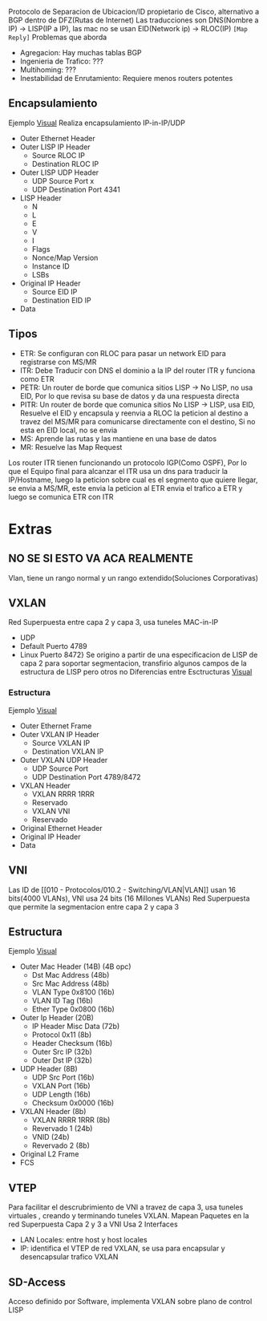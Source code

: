 Protocolo de Separacion de Ubicacion/ID propietario de Cisco, alternativo a BGP dentro de DFZ(Rutas de Internet)
Las traducciones son DNS(Nombre a IP) → LISP(IP a IP), las mac no se usan
EID(Network ip) -> RLOC(IP) `[Map Reply]`
Problemas que aborda
- Agregacion: Hay muchas tablas BGP
- Ingenieria de Trafico: ???
- Multihoming: ???
- Inestabilidad de Enrutamiento: Requiere menos routers potentes

## Encapsulamiento
Ejemplo [Visual](https://slink.proxylivy.work/image/f4c5ce0d-e2e4-4e07-86c4-b383055fa80b.png)
Realiza encapsulamiento IP-in-IP/UDP
- Outer Ethernet Header
- Outer LISP IP Header
	- Source RLOC IP
	- Destination RLOC IP
- Outer LISP UDP Header
	- UDP Source Port x
	- UDP Destination Port 4341
- LISP Header
	- N
	- L
	- E
	- V
	- I
	- Flags
	- Nonce/Map Version
	- Instance ID
	- LSBs
- Original IP Header
	- Source EID IP
	- Destination EID IP
- Data

## Tipos
- ETR: Se configuran con RLOC para pasar un network EID para registrarse con MS/MR
- ITR: Debe Traducir con DNS el dominio a la IP del router ITR y funciona como ETR
- PETR: Un router de borde que comunica sitios LISP -> No LISP, no usa EID, Por lo que revisa su base de datos y da una respuesta directa
- PITR: Un router de borde que comunica sitios No LISP -> LISP, usa EID, Resuelve el EID y encapsula y reenvia a RLOC la peticion al destino a travez del MS/MR para comunicarse directamente con el destino, Si no esta en EID local, no se envia
- MS: Aprende las rutas y las mantiene en una base de datos
- MR: Resuelve las Map Request


Los router ITR tienen funcionando un protocolo IGP(Como OSPF), Por lo que el Equipo final para alcanzar el ITR usa un dns para traducir la IP/Hostname, luego la peticion sobre cual es el segmento que quiere llegar, se envia a MS/MR, este envia la peticion al ETR envia el trafico a ETR y luego se comunica ETR con ITR

# Extras
## NO SE SI ESTO VA ACA REALMENTE
Vlan, tiene un rango normal y un rango extendido(Soluciones Corporativas)

## VXLAN
Red Superpuesta entre capa 2 y capa 3, usa tuneles MAC-in-IP
- UDP
- Default Puerto 4789
- Linux Puerto 8472}
Se origino a partir de una especificacion de LISP de capa 2 para soportar segmentacion, transfirio algunos campos de la estructura de LISP pero otros no
Diferencias entre Esctructuras [Visual](https://slink.proxylivy.work/image/73b23038-7edc-4f92-9034-dd51d057a383.png)
### Estructura
Ejemplo [Visual](https://slink.proxylivy.work/image/9f3b7d60-537d-4981-af97-691bbc191c00.png)
- Outer Ethernet Frame
- Outer VXLAN IP Header
	- Source VXLAN IP
	- Destination VXLAN IP
- Outer VXLAN UDP Header
	- UDP Source Port
	- UDP Destination Port 4789/8472
- VXLAN Header
	- VXLAN RRRR 1RRR
	- Reservado
	- VXLAN VNI
	- Reservado
- Original Ethernet Header
- Original IP Header
- Data

## VNI
Las ID de [[010 - Protocolos/010.2 - Switching/VLAN|VLAN]] usan 16 bits(4000 VLANs), VNI usa 24 bits (16 Millones VLANs)
Red Superpuesta que permite la segmentacion entre capa 2 y capa 3
## Estructura
Ejemplo [Visual](https://slink.proxylivy.work/image/d9fd6ec2-4f77-4145-9f27-e209ac7b9496.png)
- Outer Mac Header (14B) (4B opc)
	- Dst Mac Address (48b)
	- Src Mac Address (48b)
	- VLAN Type 0x8100 (16b)
	- VLAN ID Tag (16b)
	- Ether Type 0x0800 (16b)
- Outer Ip Header (20B)
	- IP Header Misc Data (72b)
	- Protocol 0x11 (8b)
	- Header Checksum (16b)
	- Outer Src IP (32b)
	- Outer Dst IP (32b)
- UDP Header (8B)
	- UDP Src Port (16b)
	- VXLAN Port (16b)
	- UDP Length (16b)
	- Checksum 0x0000 (16b)
- VXLAN Header (8b)
	- VXLAN RRRR 1RRR (8b)
	- Revervado 1 (24b)
	- VNID (24b)
	- Revervado 2 (8b)
- Original L2 Frame
- FCS

## VTEP
Para facilitar el descrubrimiento de VNI a travez de capa 3, usa tuneles virtuales , creando y terminando tuneles VXLAN.
Mapean Paquetes en la red Superpuesta Capa 2 y 3 a VNI
Usa 2 Interfaces
- LAN Locales: entre host y host locales
- IP: identifica el VTEP de red VXLAN, se usa para encapsular y desencapsular trafico VXLAN

## SD-Access
Acceso definido por Software, implementa VXLAN sobre plano de control LISP